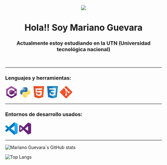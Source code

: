<div id="header" align="center">
    <img src="https://media.giphy.com/media/yALcFbrKshfoY/giphy.gif" width="200" align="center" />
    <h1 align="center">Hola!! Soy Mariano Guevara</h1>
    <h3>
        Actualmente estoy estudiando en la UTN (Universidad tecnológica nacional)
    </h3>
    <br/>
</div>

---

<div id="herramientas" align="left">
    <h3>
        Lenguajes y herramientas:
    </h3>
    <div align="left"> 
        <img src="https://github.com/devicons/devicon/blob/master/icons/csharp/csharp-original.svg" title="CSHARP" width="40" height="40"/>
        <img src="https://github.com/devicons/devicon/blob/master/icons/python/python-original.svg" title="PYTHON" width="40" height="40"/>
        <img src="https://github.com/devicons/devicon/blob/master/icons/html5/html5-original.svg" title="HTML" width="40" height="40"/>
        <img src="https://github.com/devicons/devicon/blob/master/icons/css3/css3-original.svg" title="CSS" width="40" height="40"/>
        <img src="https://github.com/devicons/devicon/blob/master/icons/git/git-original.svg" title="GIT" width="40" height="40"/>
    </div>
</div>

---

<div id="entornos de desarrollo" align="left">
    <h3>
        Entornos de desarrollo usados:
    </h3>
    <div align="left"> 
        <img src="https://github.com/devicons/devicon/blob/master/icons/vscode/vscode-original.svg" title="VSCODE" width="40" height="40"/>
        <img src="https://github.com/devicons/devicon/blob/master/icons/visualstudio/visualstudio-plain.svg" title="VS" width="40" height="40"/>
    </div>
</div>

---

![Mariano Guevara´s GitHub stats](https://github-readme-stats.vercel.app/api?username=MarianoGuevara&show_icons=true&theme=tokyonight)

![Top Langs](https://github-readme-stats.vercel.app/api/top-langs/?username=MarianoGuevara&theme=tokyonight&hide_progress=true)

